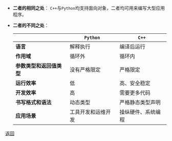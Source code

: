 - **二者的相同之处**：
	`C++`与`Python`均支持面向对象，二者均可用来编写大型应用程序。
- **二者的不同之处**：
	
	|| **`Python`** | **`C++`**
	| - | - | -
	| **语言** | 解释执行 | 编译后运行
	| **作用域** | 循环外 | 循环内
	| **参数类型和返回值类型** | 没有严格限定 | 严格限定
	| **运行效率** | 低 | 高、安全稳定
	| **开发效率** | 高 | 需要更多代码
	| **书写格式和语法** | 动态类型 | 严格静态类型声明
	| **应用场景** | 工具开发和运维开发 | 操纵硬件、系统编程

[返回](readme.md)